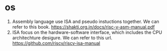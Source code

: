 # os
1. Assembly language use ISA and pseudo instuctions together. We can refer to this book. https://shakti.org.in/docs/risc-v-asm-manual.pdf
2. ISA focus on the hardware-software interface, which includes the CPU architechture desigure. We can refer to this url. https://github.com/riscv/riscv-isa-manual
